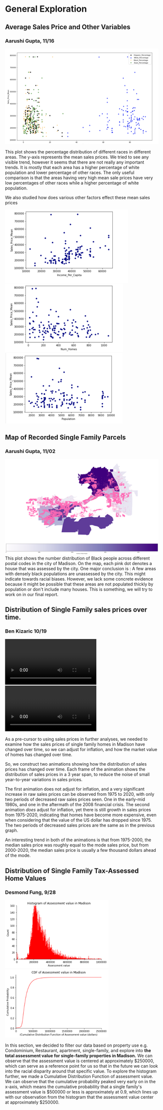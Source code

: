 # General Exploration

## Average Sales Price and Other Variables
### Aarushi Gupta, 11/16
<img src="./media/All_Race_Prices.png" alt="image-20200524142738004" style="zoom:100%;" />

This plot shows the percentage distribution of different races in different areas. The y-axis represents the mean sales prices. We tried to see any visible trend, however it seems that there are not really any important trends. It is mostly that each area has a higher percentage of white population and lower percentage of other races. The only useful comparison is that the areas having very high mean sale prices have very low percentages of other races while a higher percentage of white population.

We also studied how does various other factors effect these mean sales prices

<img src="./media/Income_House_Prices.png" alt="image-20200524142738004" style="zoom:50%;" />
<img src="./media/Num_Homes_Prices.png" alt="image-20200524142738004" style="zoom:50%;" />
<img src="./media/Population_Prices.png" alt="image-20200524142738004" style="zoom:50%;" />


## Map of Recorded Single Family Parcels
### Aarushi Gupta, 11/02
<img src="./media/Single_Family_Points.png" alt="image-20200524142738004" style="zoom:80%;" />
This plot shows the number distribution of Black people across different postal codes in the city of Madison. On the map, each pink dot denotes a house that was assessed by the city. One major conclusion is : A few areas with densely black populations are unassessed by the city. This might indicate towards racial biases.  However, we lack some concrete evidence because it might be possible that these areas are not populated thickly by population or don't include many houses. This is something, we will try to work on in our final report.

## Distribution of Single Family sales prices over time.
### Ben Kizaric 10/19
![Home Prices Video](./media/Home_Prices.mp4)
![Home Prices Inflated Video](./media/Home_Prices_Inflated.mp4)

As a pre-cursor to using sales prices in further analyses, we needed to examine how the sales prices of single family homes in Madison have changed over time, so we can adjust for inflation, and how the market value of homes has changed over time.

So, we construct two animations showing how the distribution of sales prices has changed over time. Each frame of the animation shows the distribution of sales prices in a 3 year span, to reduce the noise of small year-to-year variations in sales prices. 

The first animation does not adjust for inflation, and a very significant increase in raw sales prices can be observed from 1975 to 2020, with only two periods of decreased raw sales prices seen. One in the early-mid 1980s, and one in the aftermath of the 2008 financial crisis. The second animation *does* adjust for inflation, yet there is still growth in sales prices from 1975-2020, indicating that homes have become more expensive, even when considering that the value of the US dollar has dropped since 1975. The two periods of decreased sales prices are the same as in the previous graph.

An interesting trend in both of the animations is that from 1975-2000, the median sales price was roughly equal to the mode sales price, but from 2000-2020, the median sales price is usually a few thousand dollars ahead of the mode. 


## Distribution of Single Family Tax-Assessed Home Values
### Desmond Fung, 9/28
<img src="./media/Week5_Hist.png" alt="image-20200524142738004" style="zoom:80%;" />
<img src="./media/Week5_CDF.png" alt="image-20200524142738004" style="zoom:80%;" />

In this section, we decided to filter our data based on property use e.g. Condominium, Restaurant, apartment, single-family, and explore into **the total assessment value for single-family properties in Madison.** We can observe that the assessment value is centered at approximately $250000, which can serve as a reference point for us so that in the future we can look into the racial disparity around that specific value. To explore the histogram further, we made a Cumulative Distribution Function of assessment value. We can observe that the cumulative probability peaked very early on in the x-axis, which means the cumulative probability that a single family's assessment value is $500000 or less is approximately at 0.9, which lines up with our observation from the histogram that the assessment value center at approximately $250000.



